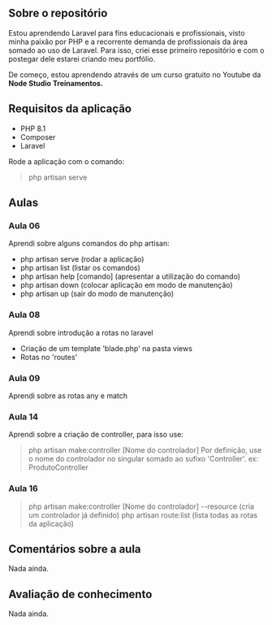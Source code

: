 ## Sobre o repositório

Estou aprendendo Laravel para fins educacionais e profissionais, visto minha paixão por PHP e a recorrente demanda de profissionais da área somado ao uso de Laravel. Para isso, criei esse primeiro repositório e com o postegar dele estarei criando meu portfólio.

De começo, estou aprendendo através de um curso gratuito no Youtube da **Node Studio Treinamentos.**

## Requisitos da aplicação

- PHP 8.1
- Composer
- Laravel

Rode a aplicação com o comando:
> php artisan serve

## Aulas

### Aula 06

Aprendi sobre alguns comandos do php artisan:
- php artisan serve (rodar a aplicação)
- php artisan list (listar os comandos)
- php artisan help [comando] (apresentar a utilização do comando)
- php artisan down (colocar aplicação em modo de manutenção)
- php artisan up (sair do modo de manutenção)

### Aula 08

Aprendi sobre introdução a rotas no laravel
- Criação de um template 'blade.php' na pasta views
- Rotas no 'routes'

### Aula 09

Aprendi sobre as rotas any e match

### Aula 14

Aprendi sobre a criação de controller, para isso use:

> php artisan make:controller [Nome do controlador]
Por definição, use o nome do controlador no singular somado ao sufixo 'Controller'.
ex: ProdutoController

### Aula 16

> php artisan make:controller [Nome do controlador] --resource (cria um controlador já definido)
> php artisan route:list (lista todas as rotas da aplicação)

## Comentários sobre a aula

Nada ainda.

## Avaliação de conhecimento

Nada ainda.
